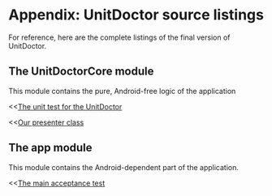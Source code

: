 
# Appendix: UnitDoctor source listings

For reference, here are the complete listings of the final version of UnitDoctor.

## The UnitDoctorCore module

This module contains the pure, Android-free logic of the application

<<[The unit test for the UnitDoctor](code/UnitDoctor/UnitDoctorTest.java)

<<[Our presenter class](code/UnitDoctor/UnitDoctor.java)

## The app module

This module contains the Android-dependent part of the application.

<<[The main acceptance test](code/UnitDoctor/UnitConversionAcceptanceTest.java)
